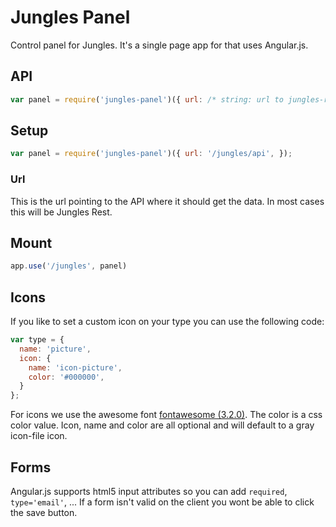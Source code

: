 # Jungles Panel

Control panel for Jungles. It's a single page app for that uses Angular.js.

## API

```js
var panel = require('jungles-panel')({ url: /* string: url to jungles-rest */, });
```

## Setup

```js
var panel = require('jungles-panel')({ url: '/jungles/api', });
```

### Url

This is the url pointing to the API where it should get the data. In most cases this will be Jungles Rest.

## Mount

```js
app.use('/jungles', panel)
```

## Icons

If you like to set a custom icon on your type you can use the following code:

```js
var type = {
  name: 'picture',
  icon: {
    name: 'icon-picture',
    color: '#000000',
  }
};
```

For icons we use the awesome font [fontawesome (3.2.0)](http://fortawesome.github.io/Font-Awesome/icons/). The color is a css color value. Icon, name and color are all optional and will default to a gray icon-file icon.

## Forms

Angular.js supports html5 input attributes so you can add `required`, `type='email'`, ... If a form isn't valid on the client you wont be able to click the save button. 
